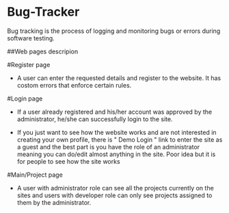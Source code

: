 <h1> Bug-Tracker </h1>

Bug tracking is the process of logging and monitoring bugs or errors during software testing.


##Web pages descripion

#Register page

- A user can enter the requested details and register to the website. It has costom errors that
  enforce certain rules.

#Login page

- If a user already registered and his/her account was approved by the administrator, he/she can
  successfully login to the site.
  
- If you just want to see how the website works and are not interested in creating your own profile,
  there is " Demo Login " link to enter the site as a guest and the best part is you have the role of
  an administrator meaning you can do/edit almost anything in the site. Poor idea but it is for people
  to see how the site works

#Main/Project page

- A user with administrator role can see all the projects currently on the sites and users with developer
  role can only see projects assigned to them by the administrator. 
